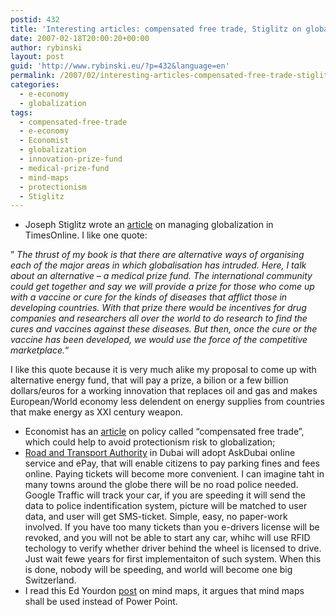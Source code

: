 ```yaml
---
postid: 432
title: 'Interesting articles: compensated free trade, Stiglitz on globalization, how to pay tickets in XXI century and more'
date: 2007-02-18T20:00:20+00:00
author: rybinski
layout: post
guid: 'http://www.rybinski.eu/?p=432&language=en'
permalink: /2007/02/interesting-articles-compensated-free-trade-stiglitz-on-globalization-how-to-pay-tickets-in-xxi-century-and-more/
categories:
  - e-economy
  - globalization
tags:
  - compensated-free-trade
  - e-economy
  - Economist
  - globalization
  - innovation-prize-fund
  - medical-prize-fund
  - mind-maps
  - protectionism
  - Stiglitz
---
```

  * Joseph Stiglitz wrote an [article](http://business.timesonline.co.uk/tol/business/economics/article1402854.ece) on managing globalization in TimesOnline. I like one quote:

” _The thrust of my book is that there are alternative ways of organising each of the major areas in which globalisation has intruded. Here, I talk about an alternative – a medical prize fund. The international community could get together and say we will provide a prize for those who come up with a vaccine or cure for the kinds of diseases that afflict those in developing countries. With that prize there would be incentives for drug companies and researchers all over the world to do research to find the cures and vaccines against these diseases. But then, once the cure or the vaccine has been developed, we would use the force of the competitive marketplace._“

I like this quote because it is very much alike my proposal to come up with alternative energy fund, that will pay a prize, a bilion or a few billion dollars/euros for a working innovation that replaces oil and gas and makes European/World economy less delendent on energy supplies from countries that make energy as XXI century weapon.

<!--more-->

  * Economist has an [article](http://www.businessweek.com/bwdaily/dnflash/content/feb2007/db20070213_790933.htm) on policy called “compensated free trade”, which could help to avoid protectionism risk to globalization;
  * [Road and Transport Authority](http://cbronline.com/article_news.asp?guid=5C8DA86F-EE4C-4F85-B2DB-BD3B6B86BC2E) in Dubai will adopt AskDubai online service and ePay, that will enable citizens to pay parking fines and fees online. Paying tickets will become more convenient. I can imagine taht in many towns around the globe there will be no road police needed. Google Traffic will track your car, if you are speeding it will send the data to police indentification system, picture will be matched to user data, and user will get SMS-ticket. Simple, easy, no paper-work involved. If you have too many tickets than you e-drivers license will be revoked, and you will not be able to start any car, whihc will use RFID techology to verify whether driver behind the wheel is licensed to drive. Just wait fewe years for first implementaiton of such system. When this is done, nobody will be speeding, and world will become one big Switzerland.
  * I read this Ed Yourdon [post](http://yourdon.com/personal/blog/2007/02/16/web-20-mind-map-version-027/) on mind maps, it argues that mind maps shall be used instead of Power Point.
